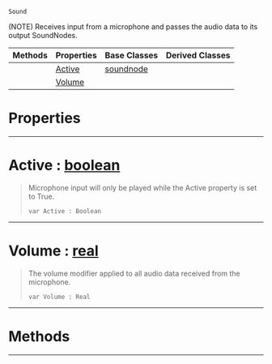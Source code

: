  `Sound`

(NOTE) Receives input from a microphone and passes the audio data to its output SoundNodes.

|Methods|Properties|Base Classes|Derived Classes|
|---|---|---|---|
| |[ Active](https://github.com/ZilchEngine/ZilchDocs/blob/master/code_reference/class_reference/microphoneinputnode.markdown#active-zero-engine-docum)|[soundnode](https://github.com/ZilchEngine/ZilchDocs/blob/master/code_reference/class_reference/soundnode.markdown)| |
| |[ Volume](https://github.com/ZilchEngine/ZilchDocs/blob/master/code_reference/class_reference/microphoneinputnode.markdown#volume-zero-engine-docum)| | |


 #  Properties


---  
 #  Active : [boolean](https://github.com/ZilchEngine/ZilchDocs/blob/master/code_reference/nada_base_types/boolean.markdown)

> Microphone input will only be played while the Active property is set to True.
> ``` lang=cpp, name=Nada
> var Active : Boolean


---  
 #  Volume : [real](https://github.com/ZilchEngine/ZilchDocs/blob/master/code_reference/nada_base_types/real.markdown)

> The volume modifier applied to all audio data received from the microphone.
> ``` lang=cpp, name=Nada
> var Volume : Real


---  
 #  Methods


---  
 

 